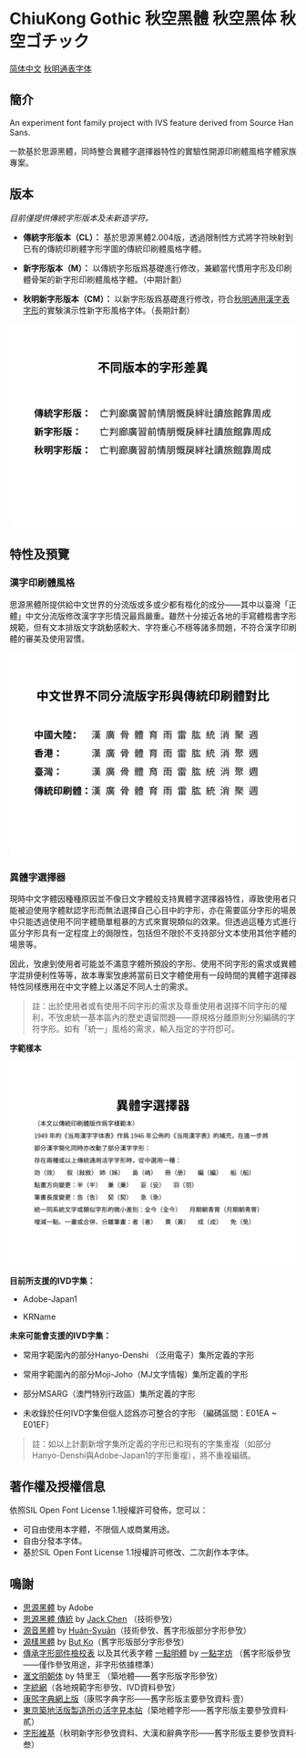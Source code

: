 # ChiuKong Gothic 秋空黑體 秋空黑体 秋空ゴチック
[简体中文]() [秋明通表字体]()
## 簡介
An experiment font family project with IVS feature derived from Source Han Sans.

一款基於思源黑體，同時整合異體字選擇器特性的實驗性開源印刷體風格字體家族專案。

## 版本
  _目前僅提供傳統字形版本及未新造字符。_

- **傳統字形版本（CL）：** 基於思源黑體2.004版，透過限制性方式將字符映射到已有的傳統印刷體字形字圖的傳統印刷體風格字體。

- **新字形版本（M）：** 以傳統字形版爲基礎進行修改，兼顧當代慣用字形及印刷體骨架的新字形印刷體風格字體。（中期計劃）

- **秋明新字形版本（CM）：** 以新字形版爲基礎進行修改，符合[秋明通用漢字表字形](https://glyphwiki.org/wiki/Group:chiuming-neko_cm-chara-list)的󠄀實験演示性新字形風格字体。（長期計劃）


![diff1](https://github.com/ChiuMing-Neko/ChiuKongGothic/blob/main/images/diff1.png)

## 特性及預覽

### 漢字印刷體風格

思源黑體所提供給中文世界的分流版或多或少都有楷化的成分——其中以臺灣「正體」中文分流版修改漢字字形情況最爲嚴重。雖然十分接近各地的手寫體楷書字形規範，但有文本排版文字跳動感較大、字符重心不穩等諸多問題，不符合漢字印刷體的審美及使用習慣。

![diff2](https://github.com/ChiuMing-Neko/ChiuKongGothic/blob/main/images/diff2.png)

### 異體字選擇器

現時中文字體因種種原因並不像日文字體般支持異體字選擇器特性，導致使用者只能被迫使用字體默認字形而無法選擇自己心目中的字形，亦在需要區分字形的場景中只能透過使用不同字體簡單粗暴的方式來實現類似的效果。但透過這種方式進行區分字形具有一定程度上的侷限性，包括但不限於不支持部分文本使用其他字體的場景等。

因此，攷慮到使用者可能並不滿意字體所預設的字形、使用不同字形的需求或異體字混排便利性等等，故本專案攷慮將當前日文字體使用有一段時間的異體字選擇器特性同樣應用在中文字體上以滿足不同人士的需求。


>註：出於使用者或有使用不同字形的需求及尊重使用者選擇不同字形的權利，不攷慮統一基本區內的歷史遺留問題——原規格分離原則分別編碼的字符字形。如有「統一」風格的需求，輸入指定的字符卽可。

**字範樣本**

![IVS-Sample](https://github.com/ChiuMing-Neko/ChiuKongGothic/blob/main/images/IVS-sample.png)

**目前所支援的IVD字集：**

- Adobe-Japan1

- KRName

**未來可能會支援的IVD字集：**

- 常用字範圍內的部分Hanyo-Denshi （泛用電子）集所定義的字形

- 常用字範圍內的部分Moji-Joho（MJ文字情報）集所定義的字形

- 部分MSARG（澳門特別行政區）集所定義的字形

- 未收錄於任何IVD字集但個人認爲亦可整合的字形 （編碼區間：E01EA ~ E01EF）


> 註：如以上計劃新增字集所定義的字形已和現有的字集重複（如部分Hanyo-Denshi與Adobe-Japan1的字形重複），將不重複編碼。


## 著作權及授權信息
依照SIL Open Font License 1.1授權許可發佈，您可以：
- 可自由使用本字體，不限個人或商業用途。
- 自由分發本字体。
- 基於SIL Open Font License 1.1授權許可修改、二次創作本字体。

## 鳴謝
- [思源黑體](https://github.com/adobe-fonts/source-han-sans) by Adobe
- [思源黑體 傳統](https://github.com/redchenjs/source-han-sans-classic) by [Jack Chen](https://github.com/redchenjs) （技術參攷）
- [源音黑體](https://github.com/MoneMizuno/Genne-Gothic) by [Huán-Syuān](https://github.com/MoneMizuno)（技術參攷、舊字形版部分字形參攷）
- [源樣黑體](https://github.com/ButTaiwan/genyog-font) by [But Ko](https://github.com/ButTaiwan)（舊字形版部分字形參攷）
- [傳承字形部件檢校表](https://github.com/ichitenfont/inheritedglyphs) 以及其代表字體 [一點明體](https://github.com/ichitenfont/I.Ming) by [一點字坊](https://github.com/ichitenfont) （舊字形版參攷——僅作參攷用途，非字形依據標準）
- [滙文明朝体](https://zhuanlan.zhihu.com/p/344103391) by 特里王 （築地體——舊字形版字形參攷）
- [字統網](http://zi.tools)（各地規範字形參攷、IVD資料參攷）
- [康煕字典網上版](https://www.kangxizidian.com/)（康煕字典字形——舊字形版主要參攷資料·壹）
- [東京築地活版製造所の活字見本帖](http://www.asahi-net.or.jp/~sd5a-ucd/Tsukiji-5go-S11-Specimenbook.html)（築地體字形——舊字形版主要參攷資料·貳）
- [字形維基](https://glyphwiki.org/)（秋明新字形參攷資料、大漢和辭典字形——舊字形版主要參攷資料·叁）

